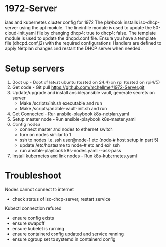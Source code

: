 # 1972-Server
iaas and kubernetes cluster config for 1972
The playbook installs isc-dhcp-server using the apt module.
The lineinfile module is used to update the 50-cloud-init.yaml file by changing dhcp4: true to dhcp4: false.
The template module is used to update the dhcpd.conf file. Ensure you have a template file (dhcpd.conf.j2) with the required configurations.
Handlers are defined to apply Netplan changes and restart the DHCP server when needed.

# Setup servers
1. Boot up - Boot of latest ubuntu (tested on 24.4) on rpi (tested on rpi4/5)
2. Get code - Git pull https://github.com/mchellmer/1972-Server.git
3. Update/upgrade and install ansible/ansible vault, generate secrets on server
    - Make /scripts/init.sh executable and run
    - Make /scripts/ansible-vault-init.sh and run
4. Get Connected - Run ansbile-playbook k8s-netplan.yaml
5. Setup master node - Run ansible-playbook k8s-master.yaml
6. Config nodes
    - connect master and nodes to ethernet switch
    - turn on nodes similar to 1 
    - ssh to nodes i.e. ssh user@node-1 etc (node-# host setup in part 5)
    - update /etc/hostname to node-# etc and exit ssh
    - run ansible-playbook k8s-nodes.yaml --ask-pass
7. Install kubernetes and link nodes - Run k8s-kubernetes.yaml

# Troubleshoot
Nodes cannot connect to internet
- check status of isc-dhcp-server, restart service

Kubectl connection refused
- ensure config exists
- ensure swapoff
- ensure kubelet is running
- ensure containerd config updated and service running
- ensure cgroup set to systemd in containerd config